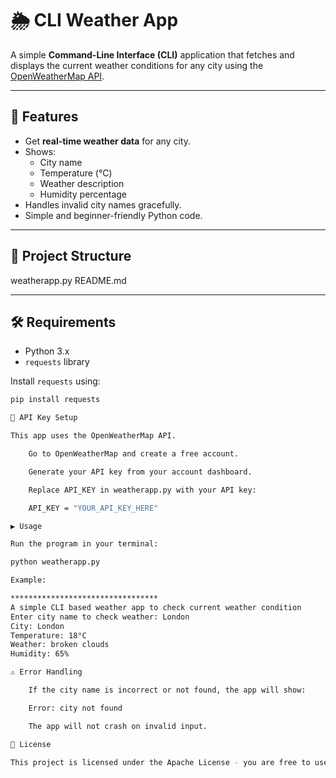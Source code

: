 # 🌦 CLI Weather App

A simple **Command-Line Interface (CLI)** application that fetches and displays the current weather conditions for any city using the [OpenWeatherMap API](https://openweathermap.org/api).

---

## 📌 Features
- Get **real-time weather data** for any city.
- Shows:
  - City name
  - Temperature (°C)
  - Weather description
  - Humidity percentage
- Handles invalid city names gracefully.
- Simple and beginner-friendly Python code.

---

## 📂 Project Structure

weatherapp.py
README.md


---

## 🛠 Requirements
- Python 3.x
- `requests` library

Install `requests` using:
```bash
pip install requests

🔑 API Key Setup

This app uses the OpenWeatherMap API.

    Go to OpenWeatherMap and create a free account.

    Generate your API key from your account dashboard.

    Replace API_KEY in weatherapp.py with your API key:

    API_KEY = "YOUR_API_KEY_HERE"

▶️ Usage

Run the program in your terminal:

python weatherapp.py

Example:

*********************************
A simple CLI based weather app to check current weather condition
Enter city name to check weather: London
City: London
Temperature: 18°C
Weather: broken clouds
Humidity: 65%

⚠️ Error Handling

    If the city name is incorrect or not found, the app will show:

    Error: city not found

    The app will not crash on invalid input.

📜 License

This project is licensed under the Apache License - you are free to use and modify it.
